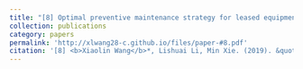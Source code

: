 ```yaml
---
title: "[8] Optimal preventive maintenance strategy for leased equipment under successive usage-based contracts"
collection: publications
category: papers
permalink: 'http://xlwang28-c.github.io/files/paper-#8.pdf'
citation: '[8] <b>Xiaolin Wang</b>*, Lishuai Li, Min Xie. (2019). &quot;Optimal preventive maintenance strategy for leased equipment under successive usage-based contracts.&quot; <i>International Journal of Production Research</i>. 57(18), 5705-5724. [<a href="https://www.tandfonline.com/doi/full/10.1080/00207543.2018.1542181">link</a>]'
---
```

